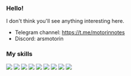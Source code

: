### Hello!

I don't think you'll see anything interesting here.

+ Telegram channel: https://t.me/motorinnotes
+ Discord: arsmotorin

### My skills
![](https://i.imgur.com/H3QXuYz.png) ![](https://i.imgur.com/cmmpPUO.png) ![](https://i.imgur.com/JYctotP.png) ![](https://i.imgur.com/czGi8fn.png) ![](https://i.imgur.com/Fw2V9jU.png) ![](https://i.imgur.com/ogEGHs2.png) ![](https://i.imgur.com/TRLexdr.png) ![](https://i.imgur.com/eolNU2Z.png) ![](https://i.imgur.com/F86vMvv.png)
